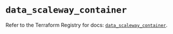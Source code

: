 # `data_scaleway_container`

Refer to the Terraform Registry for docs: [`data_scaleway_container`](https://registry.terraform.io/providers/scaleway/scaleway/2.42.1/docs/data-sources/container).
